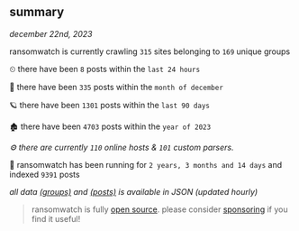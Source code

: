 
## summary
_december 22nd, 2023_

ransomwatch is currently crawling `315` sites belonging to `169` unique groups

⏲ there have been `8` posts within the `last 24 hours`

🦈 there have been `335` posts within the `month of december`

🪐 there have been `1301` posts within the `last 90 days`

🏚 there have been `4703` posts within the `year of 2023`

_⚙️ there are currently `110` online hosts & `101` custom parsers._

🦕 ransomwatch has been running for `2 years, 3 months and 14 days` and indexed `9391` posts

_all data  [(groups)](http://ransomwhat.telemetry.ltd/groups) and [(posts)](http://ransomwhat.telemetry.ltd/posts) is available in JSON (updated hourly)_

> ransomwatch is fully [open source](https://github.com/joshhighet/ransomwatch#ransomwatch--). please consider [sponsoring](https://github.com/sponsors/joshhighet) if you find it useful!
